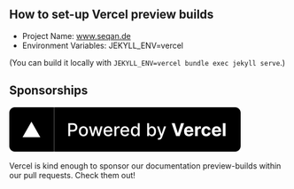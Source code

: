 
## How to set-up Vercel preview builds

* Project Name: www.seqan.de
* Environment Variables: JEKYLL_ENV=vercel

(You can build it locally with `JEKYLL_ENV=vercel bundle exec jekyll serve`.)

## Sponsorships

[![Vercel](https://raw.githubusercontent.com/seqan/seqan3/master/test/documentation/.vercel/powered-by-vercel.svg)](https://vercel.com/?utm_source=seqan&utm_campaign=oss)

Vercel is kind enough to sponsor our documentation preview-builds within our pull requests. Check them out!
